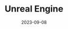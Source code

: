 ---
layout: post
title:  Unreal Engine
date:   2023-09-08
category: study
tag: game, dev, portfolio, 포트폴리오
---